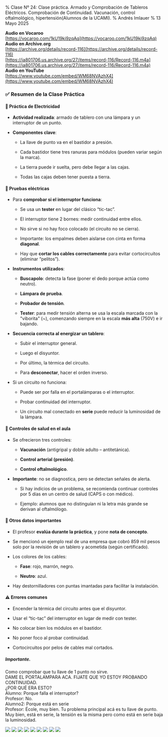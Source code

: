 % Clase Nº 24: Clase práctica. Armado y Comprobación de Tableros Eléctricos. Comprobación de Continuidad. Vacunación, control oftalmológico, hipertensión(Alumnos de la UCAMI). 
% Andrés Imlauer
% 13 Mayo 2025

**Audio en Vocaroo**       
[https://vocaroo.com/1kU19ki9zqAq](https://vocaroo.com/1kU19ki9zqAq)   
**Audio en Archive.org**       
[https://archive.org/details/record-116](https://archive.org/details/record-116)   
[https://ia801706.us.archive.org/27/items/record-116/Record-116.m4a](https://ia801706.us.archive.org/27/items/record-116/Record-116.m4a)   
**Audio en YouTube**       
[https://www.youtube.com/embed/WM68NVAzhX4](https://www.youtube.com/embed/WM68NVAzhX4)   
    
### **✅ Resumen de la Clase Práctica**

#### **🔧 Práctica de Electricidad**

* **Actividad realizada**: armado de tablero con una lámpara y un interruptor de un punto.

* **Componentes clave**:

  * La llave de punto va en el bastidor a presión.

  * Cada bastidor tiene tres ranuras para módulos (pueden variar según la marca).

  * La tierra puede ir suelta, pero debe llegar a las cajas.

  * Todas las cajas deben tener puesta a tierra.

#### **🧪 Pruebas eléctricas**

* Para **comprobar si el interruptor funciona**:

  * Se usa un **tester** en lugar del clásico “tic-tac”.

  * El interruptor tiene 2 bornes: medir continuidad entre ellos.

  * No sirve si no hay foco colocado (el circuito no se cierra).

  * Importante: los empalmes deben aislarse con cinta en forma **diagonal**.

  * Hay que **cortar los cables correctamente** para evitar cortocircuitos (eliminar “pelitos”).

* **Instrumentos utilizados**:

  * **Buscapolo**: detecta la fase (poner el dedo porque actúa como neutro).

  * **Lámpara de prueba**.

  * **Probador de tensión**.

  * **Tester**: para medir tensión alterna se usa la escala marcada con la "viborita" (\~), comenzando siempre en la escala **más alta** (750V) e ir bajando.

* **Secuencia correcta al energizar un tablero**:

  * Subir el interruptor general.

  * Luego el disyuntor.

  * Por último, la térmica del circuito.

  * Para **desconectar**, hacer el orden inverso.

* Si un circuito no funciona:

  * Puede ser por falla en el portalámparas o el interruptor.

  * Probar continuidad del interruptor.

  * Un circuito mal conectado en **serie** puede reducir la luminosidad de la lámpara.

#### **💉 Controles de salud en el aula**

* Se ofrecieron tres controles:

  * **Vacunación** (antigripal y doble adulto – antitetánica).

  * **Control arterial (presión)**.

  * **Control oftalmológico**.

* **Importante**: no se diagnostica, pero se detectan señales de alerta.

  * Si hay indicios de un problema, se recomienda continuar controles por 5 días en un centro de salud (CAPS o con médico).

  * Ejemplo: alumnos que no distinguían ni la letra más grande se derivan al oftalmólogo.

#### **📝 Otros datos importantes**

* El profesor **evalúa durante la práctica**, y pone **nota de concepto**.

* Se mencionó un ejemplo real de una empresa que cobró 859 mil pesos solo por la revisión de un tablero y acometida (según certificado).

* Los colores de los cables:

  * **Fase**: rojo, marrón, negro.

  * **Neutro**: azul.

* Hay destornilladores con puntas imantadas para facilitar la instalación.

#### **⚠️ Errores comunes**

* Encender la térmica del circuito antes que el disyuntor.

* Usar el “tic-tac” del interruptor en lugar de medir con tester.

* No colocar bien los módulos en el bastidor.

* No poner foco al probar continuidad.

* Cortocircuitos por pelos de cables mal cortados.

##### Importante.
Como comprobar que tu llave de 1 punto no sirve.   
DAME EL PORTALAMPARA ACA. FIJATE QUE YO ESTOY PROBANDO CONTINUIDAD.   
¿POR QUÉ ERA ESTO?   
Alumno: Porque falla el interruptor?   
Profesor: No.   
Alumno2: Porque está en serie   
Profesor: École, muy bien. Tu problema principal acá es tu llave de punto.   
Muy bien, está en serie, la tensión es la misma pero como está en serie baja la luminosidad.    
   
   
![](https://blogger.googleusercontent.com/img/b/R29vZ2xl/AVvXsEgS5G2yZj1nnpafTdYAOA3ECcRbDrAoa7nVMtA6Yv43_7bNRsAI8NQRw0nBFYHnRgqI8tBFQFwAjFELbuDte-Fe7EYAOjVzZIOwtR_u-YfcRi71VMTEhxI0l9aRVg2Bqb9TGzNhyv-WXjQY_Xh8vxZwbHw7KqPbKxI818Vqb7ODa-k4k3xlTh0baloJqQ0/s4160/IMG_20250512_202932386.jpg)
![](https://blogger.googleusercontent.com/img/b/R29vZ2xl/AVvXsEhcPSId_IOMci3xL-NrrPoIUeUfXyNSUs39cY5_JFscUEKRF1_k7o4np_Sz76fZhWJBIKRBlf3poy8JtGn6XBnmfy4Jlnt9Fcr6Nob9lVIdJU0WxPsoRXKeOn4i-K7JYV03_x1h21430CvV3eKXcywFJCbHpR5FJC3lx3_zAMaBJ3ymVG_5mIygnKR2XSs/s4160/IMG_20250512_202925091.jpg)
![](https://blogger.googleusercontent.com/img/b/R29vZ2xl/AVvXsEiCtcm5pwmT5ibODyfMn5e1EEClA6LS_vRxWzLVaqM1rcK0H-wOgng9H1XqpUKZYkC1LpXQiTSQdk4H2QcNtCR71T7qp3qsulVO8yhuonH8tfPfEujaVPv1nCiSsbrj7qZ6VvR4K2AWUBnwVRRt-78fpzON6I8PmWFMmJz0boMfi1Tkks0XBbidK1nDmG4/s4160/IMG-20250512-WA0008.jpg)
![](https://blogger.googleusercontent.com/img/b/R29vZ2xl/AVvXsEhYuA4G0pjuTS7vVoX3akjQiNXp8mJROamfOD9df3_YNc22fPAaU7ZVLRT4mL7Wqdb4Hupy-qKdBbYMo7DuHek12Z2oo0oznI5F744rMqgr9sOtKP6VxEYK1gsEQNZlRe_PgWnPelNgPsEamE_qpzZQaHdU66KfQPQCDZ6Nglvi3JaV5xkKJmdeuyDj2HA/s4160/IMG-20250512-WA0007.jpg)
![](https://blogger.googleusercontent.com/img/b/R29vZ2xl/AVvXsEjc-iSQ4WYb1DV-H8odHlcAETJrxYk-UygGv91HkTedZnVJ9EhAEJCPZIxLYXEErXblZK5EyH4FvcT25eZp3zFJtGB-8zyJa8YAaVod_ZHpVKfUQXu5-KnJf6vAfQVfXJcOD0LXr4QxSjx_3GkVjwlo9JXp76UESo4LgTHpkSVylqaAjeUM_TRHPjKgVA0/s4160/IMG-20250512-WA0006.jpg)
![](https://blogger.googleusercontent.com/img/b/R29vZ2xl/AVvXsEiDGe8TQhryY5g-0RJqTCkQunD-NGpsREoKQv4fGy7d5r0LJSPVbox19bVj1fsOUKvk4CVCpnG0CWiGIFq3ORUHbf8kh9kRv30kVzG3eJKv1_UdIqnjchCsIKVWXjPNMyVIMSjJ4-BzLocpoWTckirpVUuL1jUuJHlIvkj2a2G-xF8aU5MUwijdEBOsLRs/s4160/IMG-20250512-WA0005.jpg)
![](https://blogger.googleusercontent.com/img/b/R29vZ2xl/AVvXsEiS3jbdIswf9PTtOCBETFHfy4d1_87sIPV28Qv-NFHiQHFsC0g2g4VPAMtWQiyfevZoi075oGfjM6LBZ49TmA5JRkYG2NwesLGv3Wr0PiGlLK_i8B5iO1b5i9DvQfuK54Y8lkN1THPLUbz5lrge-KsR67DoXrMvo-ZdJwNmmsU-KaTWRDr2Hhk52mZse0k/s4160/IMG-20250512-WA0004.jpg)
![](https://blogger.googleusercontent.com/img/b/R29vZ2xl/AVvXsEgyjtvRLb5ekKLLbka1zaJWL02200BFV6I3Z7fl5KWNHB-kx5r__iyPRn7jxU6NEMa9fegWfB6INaKxBPq_uYvZgsYpllVDY-i4b7Aan1vIlEX6pmflBP33dYTwWaqxAKEoEfHWlzWAbVs5xs1ML9XjhmC-PhI8xFK57mjceJGOTtIQPr-wti0x784USt8/s4160/IMG-20250512-WA0003.jpg)
![](https://blogger.googleusercontent.com/img/b/R29vZ2xl/AVvXsEi4-vXa14L7n4LQKolCWSdvnHqeMDZhfdqwlPsUKDm2-zjuQ9KV_o51Hpj_G_zGDN4FB3wNrrkSJsVhMOzZB7_SAc4q7OsW4XGx_fLyPdcnnfbsb9MlANpalV-CQlrw8mK_nvE2yraqIDoliMkWGqrMURltTCq9sSeqDH-WimXKu5sW3MFDQFtn3z0p-eg/s4160/IMG-20250512-WA0002.jpg)
